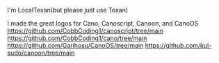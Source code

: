 I'm LocalTexan(but please just use Texan)

I made the great logos for Cano, Canoscript, Canoon, and CanoOS
https://github.com/CobbCoding1/canoscript/tree/main
https://github.com/CobbCoding1/cano/tree/main
https://github.com/Garihosu/CanoOS/tree/main
https://github.com/kul-sudo/canoon/tree/main

